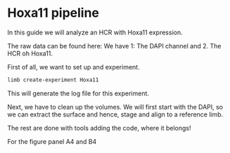 # Hoxa11 pipeline

In this guide we will analyze an HCR with Hoxa11 expression. 

The raw data can be found here:
We have 1: The DAPI channel and 2. The HCR oh Hoxa11. 

First of all, we want to set up and experiment.

```bash
limb create-experiment Hoxa11
```

This will generate the log file for this experiment. 

Next, we have to clean up the volumes. We will first start with the DAPI, so we can extract the surface and hence, stage and align to a reference limb. 


The rest are done with tools adding the code, where it belongs!

For the figure panel A4 and B4
